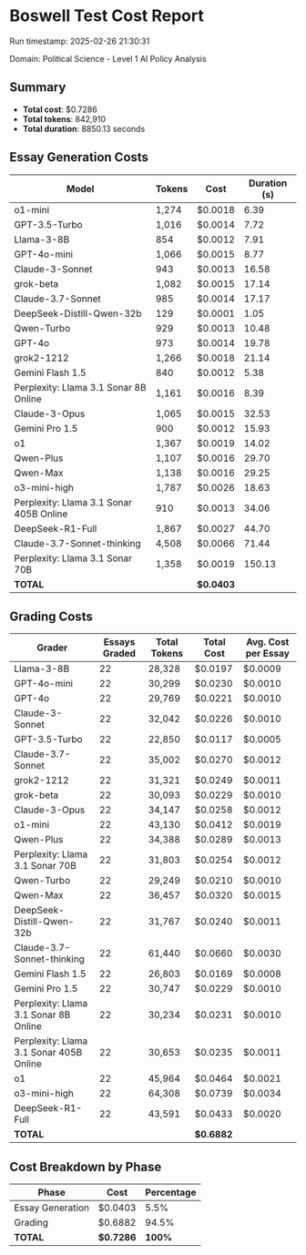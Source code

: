 # Boswell Test Cost Report

Run timestamp: 2025-02-26 21:30:31

Domain: Political Science - Level 1 AI Policy Analysis

## Summary

- **Total cost**: $0.7286
- **Total tokens**: 842,910
- **Total duration**: 8850.13 seconds

## Essay Generation Costs

| Model | Tokens | Cost | Duration (s) |
|-------|--------|------|--------------|
| o1-mini | 1,274 | $0.0018 | 6.39 |
| GPT-3.5-Turbo | 1,016 | $0.0014 | 7.72 |
| Llama-3-8B | 854 | $0.0012 | 7.91 |
| GPT-4o-mini | 1,066 | $0.0015 | 8.77 |
| Claude-3-Sonnet | 943 | $0.0013 | 16.58 |
| grok-beta | 1,082 | $0.0015 | 17.14 |
| Claude-3.7-Sonnet | 985 | $0.0014 | 17.17 |
| DeepSeek-Distill-Qwen-32b | 129 | $0.0001 | 1.05 |
| Qwen-Turbo | 929 | $0.0013 | 10.48 |
| GPT-4o | 973 | $0.0014 | 19.78 |
| grok2-1212 | 1,266 | $0.0018 | 21.14 |
| Gemini Flash 1.5 | 840 | $0.0012 | 5.38 |
| Perplexity: Llama 3.1 Sonar 8B Online | 1,161 | $0.0016 | 8.39 |
| Claude-3-Opus | 1,065 | $0.0015 | 32.53 |
| Gemini Pro 1.5 | 900 | $0.0012 | 15.93 |
| o1 | 1,367 | $0.0019 | 14.02 |
| Qwen-Plus | 1,107 | $0.0016 | 29.70 |
| Qwen-Max | 1,138 | $0.0016 | 29.25 |
| o3-mini-high | 1,787 | $0.0026 | 18.63 |
| Perplexity: Llama 3.1 Sonar 405B Online | 910 | $0.0013 | 34.06 |
| DeepSeek-R1-Full | 1,867 | $0.0027 | 44.70 |
| Claude-3.7-Sonnet-thinking | 4,508 | $0.0066 | 71.44 |
| Perplexity: Llama 3.1 Sonar 70B | 1,358 | $0.0019 | 150.13 |
| **TOTAL** | | **$0.0403** | |

## Grading Costs

| Grader | Essays Graded | Total Tokens | Total Cost | Avg. Cost per Essay |
|--------|---------------|--------------|------------|---------------------|
| Llama-3-8B | 22 | 28,328 | $0.0197 | $0.0009 |
| GPT-4o-mini | 22 | 30,299 | $0.0230 | $0.0010 |
| GPT-4o | 22 | 29,769 | $0.0221 | $0.0010 |
| Claude-3-Sonnet | 22 | 32,042 | $0.0226 | $0.0010 |
| GPT-3.5-Turbo | 22 | 22,850 | $0.0117 | $0.0005 |
| Claude-3.7-Sonnet | 22 | 35,002 | $0.0270 | $0.0012 |
| grok2-1212 | 22 | 31,321 | $0.0249 | $0.0011 |
| grok-beta | 22 | 30,093 | $0.0229 | $0.0010 |
| Claude-3-Opus | 22 | 34,147 | $0.0258 | $0.0012 |
| o1-mini | 22 | 43,130 | $0.0412 | $0.0019 |
| Qwen-Plus | 22 | 34,388 | $0.0289 | $0.0013 |
| Perplexity: Llama 3.1 Sonar 70B | 22 | 31,803 | $0.0254 | $0.0012 |
| Qwen-Turbo | 22 | 29,249 | $0.0210 | $0.0010 |
| Qwen-Max | 22 | 36,457 | $0.0320 | $0.0015 |
| DeepSeek-Distill-Qwen-32b | 22 | 31,767 | $0.0240 | $0.0011 |
| Claude-3.7-Sonnet-thinking | 22 | 61,440 | $0.0660 | $0.0030 |
| Gemini Flash 1.5 | 22 | 26,803 | $0.0169 | $0.0008 |
| Gemini Pro 1.5 | 22 | 30,747 | $0.0229 | $0.0010 |
| Perplexity: Llama 3.1 Sonar 8B Online | 22 | 30,234 | $0.0231 | $0.0010 |
| Perplexity: Llama 3.1 Sonar 405B Online | 22 | 30,653 | $0.0235 | $0.0011 |
| o1 | 22 | 45,964 | $0.0464 | $0.0021 |
| o3-mini-high | 22 | 64,308 | $0.0739 | $0.0034 |
| DeepSeek-R1-Full | 22 | 43,591 | $0.0433 | $0.0020 |
| **TOTAL** | | | **$0.6882** | |

## Cost Breakdown by Phase

| Phase | Cost | Percentage |
|-------|------|------------|
| Essay Generation | $0.0403 | 5.5% |
| Grading | $0.6882 | 94.5% |
| **TOTAL** | **$0.7286** | **100%** |